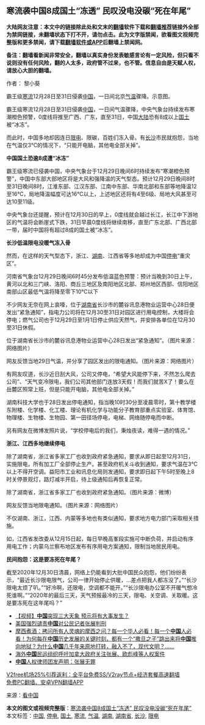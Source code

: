  <h2>寒流袭中国8成国土“冻透” 民叹没电没碳“死在年尾”</h2> <p class="notice"><b>大陆网友注意：本文中的链接除此处和文末的<a href="https://github.com/bannedbook/fanqiang" >翻墙</a>软件下载和<a href="https://github.com/killgcd/justmysocks/blob/master/README.md">翻墙推荐</a>链接外全部为禁网链接，未翻墙状态下打不开，请勿点击。此为文字版禁闻，欲看图文视频完整版和更多禁闻，请下载<a href="https://github.com/bannedbook/fanqiang">翻墙软件或APP</a>后翻墙上禁闻网。</p><p>备注：翻墙看新闻非常安全，翻墙以真实身份发表敏感言论有一定风险，但只看不说则没有任何风险，翻的人太多，政府管不过来，也不管。信息自由是天赋人权，请放心大胆的翻墙。</b></p>  <div class="entry"> <p>作者： 黎小葵</p> <p id="conimg">霸王级<a href="https://www.bannedbook.org/bnews/tag/%E5%AF%92%E6%B5%81/" class="st_tag internal_tag" rel="tag" title="标签 寒流 下的日志">寒流</a>12月28日至31日侵袭<a href="https://www.bannedbook.org/bnews/tag/%E4%B8%AD%E5%9B%BD/" class="st_tag internal_tag" rel="tag" title="标签 中国 下的日志">中国</a>，一日间北京<a href="https://www.bannedbook.org/bnews/tag/%E6%B0%94%E6%B8%A9/" class="st_tag internal_tag" rel="tag" title="标签 气温 下的日志">气温</a>骤降。示意图。</p> <p>霸王级寒流12月28日至31日侵袭<span class='wp_keywordlink_affiliate'><a href="https://www.bannedbook.org/" title="中国" target="_blank">中国</a></span>，一日间气温骤降，中央气象台持续发布寒潮橙色预警，0度线将推至广西、广东，直至31日，中国<span class='wp_keywordlink_affiliate'><a href="https://www.bannedbook.org/" title="大陆" target="_blank">大陆</a></span>恐有8成以上<a href="https://www.bannedbook.org/bnews/tag/%E5%9B%BD%E5%9C%9F/" class="st_tag internal_tag" rel="tag" title="标签 国土 下的日志">国土</a>被“冰冻”。</p> <p>而此时，中国多地却因连日<a href="https://www.bannedbook.org/bnews/tag/%E9%99%90%E7%94%B5/" class="st_tag internal_tag" rel="tag" title="标签 限电 下的日志">限电</a>、限碳，百姓们冻入骨。有<a href="https://www.bannedbook.org/bnews/tag/%e9%95%bf%e6%b2%99/" class="st_tag internal_tag" rel="tag" title="标签 长沙 下的日志">长沙</a>市民就抱怨，当地在气温仅3℃的情况下，“只能开电脑，其他电全部关掉”。</p> <p><strong>中国国土恐逾8成遭“冰冻”</strong></p> <p>霸王级寒流已侵袭中国，中央气象台于12月29日晚间6时持续发布“寒潮橙色预警”，中国中东部大部地区将是大风和强降温的天气型态。预计12月29日晚间8时至31日晚间8时，江淮东部、江汉东部、江南中东部、华南北部和东部等地降温12至16℃，局地降温幅度可达16℃以上，上述地区还将有4至6级、局地大风甚至可达10至11级。</p>  <p>中央气象台还提醒，预计在12月30日的早上，0度线就会越过长江，长江中下游地区的气温将会断崖式下跌，31日早晨0度线将继续南移，直至广东北部、广西北部一带，届时中国将有超过8成的国土被“冰冻”。</p> <p><strong>长沙低温限电没暖气冻入骨</strong></p> <p>然而，在这样的天气型态下，浙江、<a href="https://www.bannedbook.org/bnews/tag/%e6%b9%96%e5%8d%97/" class="st_tag internal_tag" rel="tag" title="标签 湖南 下的日志">湖南</a>、江西省等多地却成为中国<a href="https://www.bannedbook.org/bnews/tag/%E5%81%9C%E7%94%B5/" class="st_tag internal_tag" rel="tag" title="标签 停电 下的日志">停电</a>“重灾区”。</p> <p>河南省气象台12月29日晚间6时45分发布低温蓝色预警：预计当晚到30日上午，黄河以北和三门峡、洛阳、商丘三地区及南阳地区北部、郑州地区西部、信阳地区南部山区最低气温将降至零下10℃以下</p> <p>不少网友无奈在网上哀嚎，位于<a href="https://www.bannedbook.org/bnews/tag/%E6%B9%96%E5%8D%97%E7%9C%81/" class="st_tag internal_tag" rel="tag" title="标签 湖南省 下的日志">湖南省</a>长沙市的麓谷讯息港物业运营中心28日便发出“紧急通知”，指电力公司将在12月30至31日对园区进行用电控制，大楼将会停电；燃气公司也于12月29日至1月1日停止供应天然气，并安排各单位在12月30至31日休假。</p> <p>位于湖南省长沙市的麓谷讯息港物业运营中心28日发出“紧急通知”。（图片来源：网络图片）</p>  <p>网友反馈当地29日气温，并分享了园区发出的限电通知。（图片来源：网络图片）</p> <p>有网友叹道，长沙近日刮大风，公司又停电，“希望大风能停下来，不然怎么爬去公司”、“天气变冷限电，我们公司其他部门连放3天假！而我们就苦X了！要么在岳麓区照常上班，但是只能开电脑，其他电全部关掉。”</p> <p>湖南科技大学也于28日发出停电通知，指当晚10时30分至凌晨零时，第十教学楼东附楼、化学楼、化工楼、理论有机化学与功能分子教育部重点实验室、体育馆、物理楼、生物楼、生物园、第一田径场停电，电梯、网络随停电而中断。</p> <p>另有网友在微博发照片说，“学校停电后的我们，秉烛夜读，难得一遇的情况。”</p> <p><strong>浙江、江西多地继续停电</strong></p> <p>除了湖南省，浙江省多家工厂也收到政府紧急通知，要求从即日起至12月31日，实施限电，所有加工厂全部停止生产。甚至政府机关斗收到通知，要求气温在3℃以上不得开空调。益阳市工业和讯息化局则发通知，要求即日起下午5时至晚上8时关停景观灯，路灯减半开启，待上级通知后再恢复正常。</p>  <p>除了湖南省，浙江省多家工厂也收到政府紧急通知。（图片来源：微博）</p> <p>网友反馈当地限电通知。（图片来源：网络图片）</p> <p>不仅湖南、浙江，江西、内蒙等多地也有类似通知，要求地方电力部门采取相关措施。</p> <p>如，江西省发改委从12月15日起，每日早晚高峯段实施可中断负荷，并启动有序用电工作；内蒙乌兰察布地区发布有序用电方案通知，限制当地居民用电。</p> <p><strong>民间抱怨：这是要冻死在年尾？</strong></p> <p>截至2020年12月30日清晨，网络上仍能看到大批中国民众抱怨，他们纷纷表示，“最近长沙限电限气，公司一律开始停止供暖，&#8230;差点把我人都冻没了。”“长沙限电太烦了叭。”“好冷啊，还限电，空调都不能开。”“长沙限电办公室不开暖气想冷死谁啊。”“2020年的最后三天，天气预报最冷的三天，限电、关空调、关取暖。这是要冻死在这年尾吗？”</p>  <ul class='op-related-articles' title='相关阅读'> <li><a href='https://www.bannedbook.org/bnews/comments/20201230/1457468.html' target='_blank'>【视频】<b>中国</b>突现三大天象 预示将有大事发生？</a></li> <li><a href='https://www.bannedbook.org/bnews/ssgc/20201230/1457460.html' target='_blank'>美国强烈谴责<b>中国</b>对公民记者张展判刑</a></li> <li><a href='https://www.bannedbook.org/bnews/bannedvideo/20201230/1457459.html' target='_blank'>摩西煮酒：拷问所有人灵魂的摩西之问？每一个华人必看！每一个<b>中国</b>人必看！为何每在<b>中国</b>历史发展的关键时刻，都有一个“撒旦之子”跳出来将<b>中国</b>推向地狱？为什么<b>中国</b>几千年来原地打转，融入不了，现代文明？……</a></li> <li><a href='https://www.bannedbook.org/bnews/headline/20201230/1457457.html' target='_blank'>海外<b>中国</b>民运组织呼吁加拿大政府关注张展、欧彪峰等人权案件</a></li> <li><a href='https://www.bannedbook.org/bnews/ssgc/20201230/1457453.html' target='_blank'><b>中国</b>人权律师团发声明：张展无罪</a></li> </ul> <p class="texttj"> <a href="https://www.bannedbook.org/forum23/topic22702.html" target="_blank">V2free机场25%引荐返利：全平台免费SS/V2ray节点+经济套餐高速翻墙</a><br/> <a href="https://github.com/bannedbook/fanqiang/wiki/%E7%A6%81%E9%97%BB%E7%BD%91%E5%AE%89%E5%8D%93%E7%BF%BB%E5%A2%99%E6%96%B0%E9%97%BBAPP" target="_blank">免费PC翻墙、安卓VPN翻墙APP</a></p><p> 来源：<span class='wp_keywordlink_affiliate'><a href="https://www.secretchina.com/" title="看中国" target="_blank">看中国</a></span> </p><a name='sharetosocial'></a>       <div><b>本文的图文或视频完整版</b>：<a href='https://www.bannedbook.org/bnews/cbnews/20201230/1457472.html'>寒流袭中国8成国土“冻透” 民叹没电没碳“死在年尾”</a></div>  </div><!--END ENTRY--> <div class="postfooter"> <div>本文标签：<a href="https://www.bannedbook.org/bnews/tag/%E4%B8%AD%E5%9B%BD/" rel="tag">中国</a>, <a href="https://www.bannedbook.org/bnews/tag/%E5%81%9C%E7%94%B5/" rel="tag">停电</a>, <a href="https://www.bannedbook.org/bnews/tag/%E5%9B%BD%E5%9C%9F/" rel="tag">国土</a>, <a href="https://www.bannedbook.org/bnews/tag/%E5%AF%92%E6%B5%81/" rel="tag">寒流</a>, <a href="https://www.bannedbook.org/bnews/tag/%E6%B0%94%E6%B8%A9/" rel="tag">气温</a>, <a href="https://www.bannedbook.org/bnews/tag/%e6%b9%96%e5%8d%97/" rel="tag">湖南</a>, <a href="https://www.bannedbook.org/bnews/tag/%E6%B9%96%E5%8D%97%E7%9C%81/" rel="tag">湖南省</a>, <a href="https://www.bannedbook.org/bnews/tag/%e9%95%bf%e6%b2%99/" rel="tag">长沙</a>, <a href="https://www.bannedbook.org/bnews/tag/%E9%99%90%E7%94%B5/" rel="tag">限电</a></div>  </div><!--END POSTFOOTER--> 